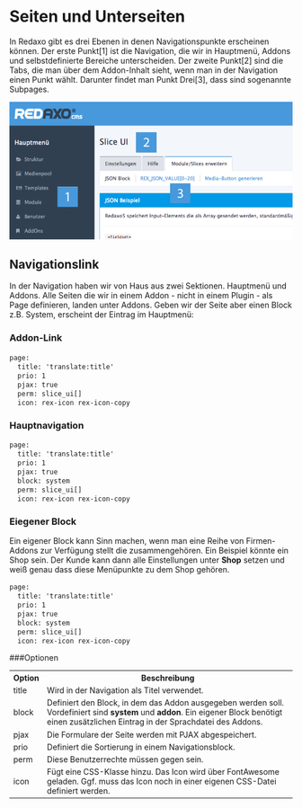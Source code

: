 # Seiten und Unterseiten

In Redaxo gibt es drei Ebenen in denen Navigationspunkte erscheinen können. Der erste Punkt[1] ist die Navigation, die wir in Hauptmenü, Addons und selbstdefinierte Bereiche unterscheiden. Der zweite Punkt[2] sind die Tabs, die man über dem Addon-Inhalt sieht, wenn man in der Navigation einen Punkt wählt. Darunter findet man Punkt Drei[3], dass sind sogenannte Subpages.

![Redaxo Navigations](../../assets/create_addon/pages/redaxo_pages.png)

## Navigationslink

In der Navigation haben wir von Haus aus zwei Sektionen. Hauptmenü und Addons. Alle Seiten die wir in einem Addon - nicht in einem Plugin - als Page definieren, landen unter Addons. Geben wir der Seite aber einen Block z.B. System, erscheint der Eintrag im Hauptmenü:

### Addon-Link

```
page:
  title: 'translate:title'  
  prio: 1
  pjax: true
  perm: slice_ui[]
  icon: rex-icon rex-icon-copy
```

### Hauptnavigation


```
page:
  title: 'translate:title'  
  prio: 1
  pjax: true
  block: system
  perm: slice_ui[]
  icon: rex-icon rex-icon-copy
```

### Eiegener Block

Ein eigener Block kann Sinn machen, wenn man eine Reihe von Firmen-Addons zur Verfügung stellt die zusammengehören. Ein Beispiel könnte ein Shop sein. Der Kunde kann dann alle Einstellungen unter <b>Shop</b> setzen und weiß genau dass diese Menüpunkte zu dem Shop gehören.

```
page:
  title: 'translate:title'  
  prio: 1
  pjax: true
  block: system
  perm: slice_ui[]
  icon: rex-icon rex-icon-copy
```

###Optionen

<table width="100%">
    <tr>
        <th>Option</th>
        <th>Beschreibung</th>
    </tr>
    <tr>
		<td>title</td><td>Wird in der Navigation als Titel verwendet.</td>
	</tr>
    <tr>
		<td>block</td><td>Definiert den Block, in dem das Addon ausgegeben werden soll. Vordefiniert sind <b>system</b> und <b>addon</b>. Ein eigener Block benötigt einen zusätzlichen Eintrag in der Sprachdatei des Addons.</td>
	</tr>
    <tr>
		<td>pjax</td><td>Die Formulare der Seite werden mit PJAX abgespeichert.</td>
	</tr>
	<tr>
		<td>prio</td><td>Definiert die Sortierung in einem Navigationsblock.</td>
	</tr>
	<tr>
		<td>perm</td><td>Diese Benutzerrechte müssen gegen sein.</td>
	</tr>
	<tr>
		<td>icon</td><td>Fügt eine CSS-Klasse hinzu. Das Icon wird über FontAwesome geladen. Ggf. muss das Icon noch in einer eigenen CSS-Datei definiert werden.</td>
	</tr>
</table>